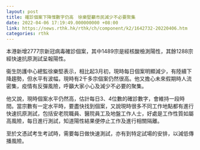 ```yaml
---
layout: post
title: 確診個案下降惟數字仍高　徐樂堅籲市民減少不必要聚集
date: 2022-04-06 17:19:49.000000000 +08:00
link: https://news.rthk.hk/rthk/ch/component/k2/1642732-20220406.htm
categories: rthk
---
```


本港新增2777宗新冠病毒確診個案，其中1489宗是經核酸檢測陽性，其餘1288宗經快速抗原測試呈報陽性。

衞生防護中心總監徐樂堅表示，相比起3月初，現時每日個案明顯減少，有陸續下降趨勢，但水平有波幅，現時有2千多宗個案仍然很高。他又擔心未來假期時人流密集，疫情有反彈風險，呼籲大家小心及減少不必要的聚集。

他又說，現時個案水平仍然高，估計每日3、4位數的確診數字，會維持一段時間。當宗數有一定水平時，要盡快找到個案，又說現時很多不同工作地點都有進行快速抗原測試，包括安老院職員、醫院員工及地盤工作人士，好處是工作性質如屬高風險，每日進行測試，知道陽性結果便停止工作及進行相關隔離。

至於文憑試考生考試時，需要每日做快速測試，亦有到特定試場的安排，以減低傳播風險。
